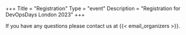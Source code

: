 +++
Title = "Registration"
Type = "event"
Description = "Registration for DevOpsDays London 2023"
+++

If you have any questions please contact us at {{< email_organizers >}}. 

<!-- You can register directly on tito at <a href="https://ti.to/devopsdays-london/2023" target="_blank" rel="noopener">here</a>. -->